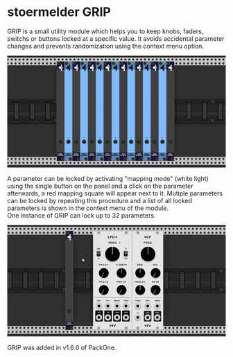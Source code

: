 # stoermelder GRIP

GRIP is a small utility module which helps you to keep knobs, faders, switchs or buttons locked at a specific value. It avoids accidental parameter changes and prevents randomization using the context menu option.

![GRIP intro](./Grip-intro.png)

A parameter can be locked by activating "mapping mode" (white light) using the single button on the panel and a click on the parameter afterwards, a red mapping square will appear next to it. Mutiple parameters can be locked by repeating this procedure and a list of all locked parameters is shown in the context menu of the module.  
One instance of GRIP can lock up to 32 parameters.

![GRIP lock](./Grip-lock.gif)

GRIP was added in v1.6.0 of PackOne.